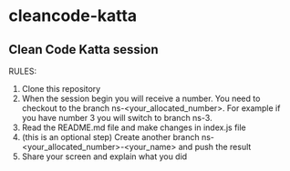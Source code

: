# cleancode-katta

## Clean Code Katta session
RULES:
1. Clone this repository
2. When the session begin you will receive a number. You need to checkout to the branch ns-&lt;your_allocated_number&gt;. For example if you have number 3 you will switch to branch ns-3.
3. Read the README.md file and make changes in index.js file
4. (this is an optional step) Create another branch ns-&lt;your_allocated_number&gt;-&lt;your_name&gt; and push the result
5. Share your screen and explain what you did